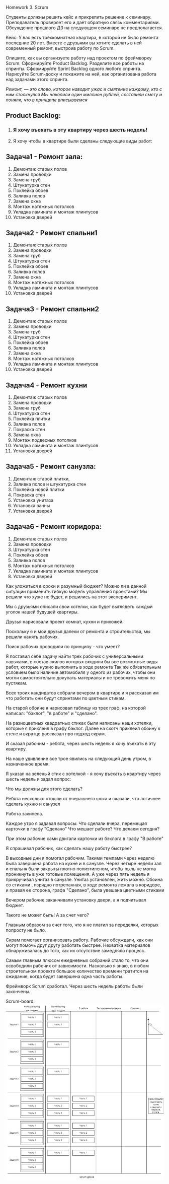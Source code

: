 Homework 3. Scrum

Студенты должны решить кейс и прикрепить решение к семинару. Преподаватель проверяет его и даёт обратную связь комментариями. Обсуждение прошлого ДЗ на следующем семинаре не предполагается.

Кейс:
У вас есть трёхкомнатная квартира, в которой не было ремонта последние 20 лет. Вместе с друзьями вы хотите сделать в ней современный ремонт, выстроив работу по Scrum.

Опишите, как вы организуете работу над проектом по фреймворку Scrum.
Сформируйте Product Backlog.
Разделите все работы на спринты.
Сформируйте Sprint Backlog одного любого спринта.
Нарисуйте Scrum-доску и покажите на ней, как организована работа над задачами этого спринта.

_*Ремонт, — это слово, которое наводит ужас и смятение каждому, кто с ним столкнулся
Мы  накопили один миллион рублей, составили смету и поняли, что в принципе вписываемся*_

## Product Backlog:

1. ### Я хочу въехать в эту квартиру через шесть недель!
2. Я хочу чтобы в квартире были сделаны следующие виды работ:

## Задача1 - Ремонт зала:
1. Демонтаж старых полов
2. Замена проводки
3. Замена труб
4. Штукатурка стен
5. Поклейка обоев
6. Заливка полов
7. Замена окна
8. Монтаж натяжных потолков
9. Укладка ламината и монтаж плинтусов
10. Установка дверей

## Задача2 - Ремонт спальни1
1. Демонтаж старых полов
2. Замена проводки
3. Замена труб
4. Штукатурка стен
5. Поклейка обоев
6. Заливка полов
7. Замена окна
8. Монтаж натяжных потолков
9. Укладка ламината и монтаж плинтусов
10. Установка дверей
 
## Задача3 - Ремонт спальни2
1. Демонтаж старых полов
2. Замена проводки
3. Замена труб
4. Штукатурка стен
5. Поклейка обоев
6. Заливка полов
7. Замена окна
8. Монтаж натяжных потолков
9. Укладка ламината и монтаж плинтусов
10. Установка дверей

## Задача4 - Ремонт кухни 
1. Демонтаж старых полов
2. Замена проводки
3. Замена труб
4. Штукатурка стен
5. Поклейка плитки 
6. Заливка полов
7. Покраска стен
8. Замена окна
9. Монтаж подвесных потолков
10. Укладка ламината и монтаж плинтусов
11. Установка дверей

## Задача5 - Ремонт санузла:
1. Демонтаж старой плитки,
2. Заливка полов и штукатурка стен
3. Поклейка новой плитки
4. Покраска стен
5. Установка унитаза
6. Установка ванны
7. Установка дверей

## Задача6 - Ремонт коридора:
1. Демонтаж старых полов
2. Замена проводки
3. Штукатурка стен
4. Поклейка обоев
5. Заливка полов
6. Монтаж натяжных потолков
7. Укладка ламината и монтаж плинтусов
8. Установка дверей

Как уложиться в сроки и разумный бюджет? Можно ли в данной ситуации применить гибкую модель управления проектами?
Мы решили что хуже не будет, и решились на этот эксперимент.

Мы с друзьями описали свои хотелки,  как будет выглядеть каждый уголок нашей будущей квартиры.

Друзья нарисовали проект комнат, кухни и прихожей.

Поскольку я и мои друзья далеки от ремонта и строительства, мы решили нанять рабочих.

Поиск рабочих проводили по принципу - что умеет?

Я поставил себе задачу найти трех рабочих с универсальными навыками, в состав скилов которых входили бы все возможные виды работ, которые нужно выполнить в ходе ремонта
Так же обязательным условием было наличие автомобиля у одного из рабочих, чтобы они могли самостоятельно докупать материалы и не тревожить меня по пустякам.

Всех троих кандидатов собрали вечером в квартире и я рассказал им что работать они будут спринтами по цветным стикам.

На старой обоине я нарисовал таблицу из трех граф, на которой написал: "бэклог", "в работе" и "сделано".

На разноцветных квадратных стиках были написаны наши хотелки, которые я приклеил в графу бэклог.
Далее на скотч приклеил обоину к стене и вкратце рассказал про подход скрам.

И сказал рабочим - ребята, через шесть недель я хочу въехать в эту квартиру.

На наше удивление все трое явились на следующий день утром, в назначенное время.

Я указал на зеленый стик с хотелкой - я хочу въехать в квартиру через шесть недель и задал вопрос:

Что мы должны для этого сделать?

Ребята несколько отошли от вчерашнего шока и сказали, что логичнее сделать кухню и санузел

Работа закипела.

Каждое утро я задавал вопросы:
Что сделали вчера, перемещая карточки в графу "Сделано"
Что мешает работе?
Что делаем сегодня?

При этом рабочие сами двигали карточки из бэклога в графу "В работе"

Я спрашивал рабочих, как сделать нашу работу быстрее?

В выходные дни я помогал рабочим.
Такими темпами через неделю была завершена работа на кухне и в санузле.
Через четыре недели зал и спальня были закрыты плотно полиэтиленом, чтобы пыль не могла проникнуть в уже готовые помещения.
А уже через пять недель я прикручивал унитаз в санузле.
Унитаз установлен, жить можно.
Обоина со стиками , изрядно потрепанная, в ходе ремонта лежала в коридоре, и правая ее сторона, графа "Сделано", была увешана цветными стиками

Вечером рабочие заканчивали установку двери, а я подчитывал бюджет.

Такого не может быть! А за счет чего?

Главным образом за счет того, что я не платил за переделки, которых попросту не было.

Скрам помогает организовать работу.
Рабочие обсуждали, как они могут помочь друг другу работать быстрее. Нехватка материалов обнаруживалась до того, как их отсутствие замедляло процесс. 

Самым главным плюсом ежедневных собраний стало то, что они освободили рабочих от зависимости. Насколько я знаю, в любом строительном проекте большое количество времени тратится на ожидание, когда будет завершена одна часть работы.

Фреймворк Scrum сработал. Через шесть недель работы были закончены.

Scrum-board: ![Sem3Pict.png](Sem3Pict.png)